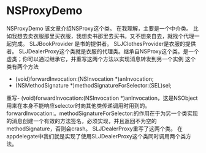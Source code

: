 # NSProxyDemo
NSProxyDemo
该文章介绍NSProxy这个类。
在我理解，主要是一个中介类。
比如我想去卖衣服那里买衣服，我想卖书那里去买书。又不想亲自去，就找个代理一起完成。
SLJBookProvider 是书的提供者。
SLJClothesProvider是衣服的提供者。
SLJDealerProxy这个类就是衣服的代理类。继承自NSProxy这个类。是一个虚类；你可以通过继承它，并重写这两个方法以实现消息转发到另一个实例
这个类有两个方法
- (void)forwardInvocation:(NSInvocation *)anInvocation;
- (NSMethodSignature *)methodSignatureForSelector:(SEL)sel;

重写- (void)forwardInvocation:(NSInvocation *)anInvocation，这是NSObject用来在本身不能响应selector时向其他类传递调用时用到的。forwardInvocation:。methodSignatureForSelector:的作用在于为另一个类实现的消息创建一个有效的方法签名，必须实现，并且返回不为空的methodSignature，否则会crash。
SLJDealerProxy重写了这两个类。
在appdelegate中我们就是实现了使用SLJDealerProxy这个类同时调用两个类方法。
